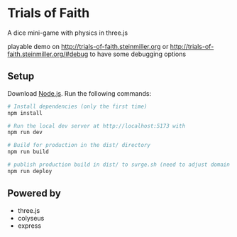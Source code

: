 # Trials of Faith
A dice mini-game with physics in three.js

playable demo on http://trials-of-faith.steinmiller.org
or http://trials-of-faith.steinmiller.org/#debug to have some debugging options

## Setup
Download [Node.js](https://nodejs.org/en/download/).
Run the following commands:

``` bash
# Install dependencies (only the first time)
npm install

# Run the local dev server at http://localhost:5173 with
npm run dev

# Build for production in the dist/ directory
npm run build

# publish production build in dist/ to surge.sh (need to adjust domain in script)
npm run deploy
```


## Powered by
- three.js
- colyseus
- express